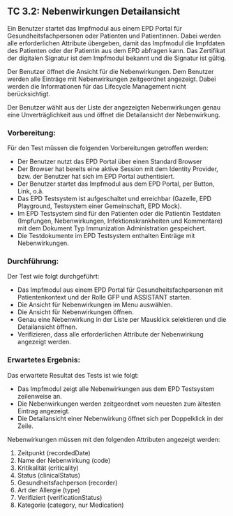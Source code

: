 ## TC 3.2: Nebenwirkungen Detailansicht

Ein Benutzer startet das Impfmodul aus einem EPD Portal für Gesundheitsfachpersonen oder Patienten und Patientinnen.  Dabei werden alle erforderlichen Attribute übergeben, damit das Impfmodul die Impfdaten des Patienten oder der Patientin aus dem EPD abfragen kann. Das Zertifikat der digitalen Signatur ist dem Impfmodul bekannt und die Signatur ist gültig.

Der Benutzer öffnet die Ansicht für die Nebenwirkungen. Dem Benutzer werden alle Einträge mit Nebenwirkungen zeitgeordnet angezeigt. Dabei werden die Informationen für das Lifecycle Management nicht berücksichtigt.

Der Benutzer wählt aus der Liste der angezeigten Nebenwirkungen genau eine Unverträglichkeit aus und öffnet die Detailansicht der Nebenwirkung.

### Vorbereitung:

Für den Test müssen die folgenden Vorbereitungen getroffen werden:
- Der Benutzer nutzt das EPD Portal über einen Standard Browser
- Der Browser hat bereits eine aktive Session mit dem Identity Provider, bzw. der Benutzer hat sich im EPD Portal authentisiert.
- Der Benutzer startet das Impfmodul aus dem EPD Portal, per Button, Link, o.ä.  
- Das EPD Testsystem ist aufgeschaltet und erreichbar (Gazelle, EPD Playground, Testsystem einer Gemeinschaft, EPD Mock).
- Im EPD Testsystem sind für den Patienten oder die Patientin Testdaten (Impfungen, Nebenwirkungen, Infektionskrankheiten und Kommentare) mit dem Dokument Typ Immunization Administration gespeichert.
- Die Testdokumente im EPD Testsystem enthalten Einträge mit Nebenwirkungen.

### Durchführung:

Der Test wie folgt durchgeführt:
- Das Impfmodul aus einem EPD Portal für Gesundheitsfachpersonen mit Patientenkontext und der Rolle GFP und ASSISTANT starten.
- Die Ansicht für Nebenwirkungen im Menu auswählen.
- Die Ansicht für Nebenwirkungen öffnen.
- Genau eine Nebenwirkung in der Liste per Mausklick selektieren und die Detailansicht öffnen.
- Verifizieren, dass alle erforderlichen Attribute der Nebenwirkung angezeigt werden.

### Erwartetes Ergebnis:

Das erwartete Resultat des Tests ist wie folgt:
- Das Impfmodul zeigt alle Nebenwirkungen aus dem EPD Testsystem zeilenweise an.
- Die Nebenwirkungen werden zeitgeordnet vom neuesten zum ältesten Eintrag angezeigt.  
- Die Detailansicht einer Nebenwirkung öffnet sich per Doppelklick in der Zeile.

Nebenwirkungen müssen mit den folgenden Attributen angezeigt werden:
1.	Zeitpunkt (recordedDate)
2.	Name der Nebenwirkung (code)
3.	Kritikalität (criticality)
4.	Status (clinicalStatus)
5.	Gesundheitsfachperson (recorder)
6.	Art der Allergie (type)
7.	Verifiziert (verificationStatus)
8.	Kategorie (category, nur Medication)
